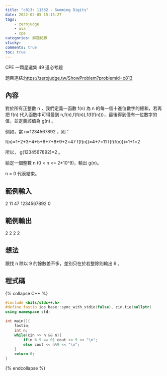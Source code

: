 ```yaml
---
title: "c813: 11332 - Summing Digits"
date: 2022-02-05 15:15:27
tags:
    - zerojudge
    - uva
    - cpe
categories: 解題紀錄
sticky: 
comments: true
toc: true
---
```

CPE 一顆星選集 49 道必考題
<!--more-->
題目連結:https://zerojudge.tw/ShowProblem?problemid=c813
## 內容
對於所有正整數 n ，我們定義一函數 f(n) 為 n  的每一個十進位數字的總和，若再把 f(n) 代入函數中可得最到 n,f(n),f(f(n)),f(f(f(n)))… 最後得到僅有一位數字的值，並定義該值為 g(n) 。

例如，當  n=1234567892 ，則：

 f(n)=1+2+3+4+5+6+7+8+9+2=47 
 f(f(n))=4+7=11 
 f(f(f(n)))=1+1=2 

所以， g(1234567892)=2 。

給定一個整數 n (0 < n <= 2*10^9)，輸出 g(n)。

n = 0 代表結束。
## 範例輸入
2
11
47
1234567892
0
## 範例輸出
2
2
2
2
## 想法
跟找 n 除以 9 的餘數差不多，差別只在於若整除則輸出 9 。
## 程式碼
{% collapse C++ %}
```cpp
#include <bits/stdc++.h>
#define fastio ios_base::sync_with_stdio(false), cin.tie(nullptr)
using namespace std;

int main(){
    fastio;
    int n;
    while(cin >> n && n){
        if(n % 9 == 0) cout << 9 << "\n";
        else cout << n%9 << "\n";
    }
    return 0;
}
```
{% endcollapse %}